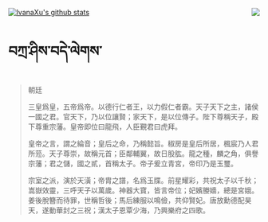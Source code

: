 [![IvanaXu's github stats](https://github-readme-stats.vercel.app/api?username=IvanaXu&show_icons=true&theme=vue-dark)](https://github.com/anuraghazra/github-readme-stats)
<img align="right" src="https://github-readme-stats.vercel.app/api/top-langs/?username=IvanaXu&langs_count=3&theme=graywhite" />
# བཀྲ་ཤིས་བདེ་ལེགས་
> 朝廷
> 
> 三皇爲皇，五帝爲帝。以德行仁者王，以力假仁者霸。天子天下之主，諸侯一國之君。官天下，乃以位讓賢；家天下，是以位傳子。陛下尊稱天子，殿下尊重宗藩。皇帝即位曰龍飛，人臣覲君曰虎拜。
> 
> 皇帝之言，謂之綸音；皇后之命，乃稱懿旨。椒房是皇后所居，楓宸乃人君所蒞。天子尊崇，故稱元首；臣鄰輔翼，故日股肱。龍之種，麟之角，俱譽宗藩；君之儲，國之貳，首稱太子。帝子爰立青宮，帝印乃是玉璽。
> 
> 宗室之派，演於天潢；帝胄之譜，名爲玉牒。前星耀彩，共祝太子以千秋；嵩嶽效靈，三呼天子以萬歲。神器大寶，皆言帝位；妃嬪媵嬙，總是宮娥。姜後脫簪而待罪，世稱哲後；馬后練服以鳴儉，共仰賢妃。唐放勳德配昊天，遂動華封之三祝；漢太子恩覃少海，乃興樂府之四歌。
>